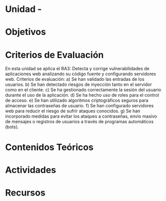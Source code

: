 # Unidad -

# Objetivos

# Criterios de Evaluación

En esta unidad se aplica el RA3: Detecta y corrige vulnerabilidades de aplicaciones web analizando su código fuente y configurando servidores web.
Criterios de evaluación:
a)	Se han validado las entradas de los usuarios.
b)	Se han detectado riesgos de inyección tanto en el servidor como en el cliente.
c)	Se ha gestionado correctamente la sesión del usuario durante el uso de la aplicación.
d)	Se ha hecho uso de roles para el control de acceso.
e)	Se han utilizado algoritmos criptográficos seguros para almacenar las contraseñas de usuario.
f)	Se han configurado servidores web para reducir el riesgo de sufrir ataques conocidos.
g)	Se han incorporado medidas para evitar los ataques a contraseñas, envío masivo de mensajes o registros de usuarios a través de programas automáticos (bots).

# Contenidos Teóricos

# Actividades

# Recursos